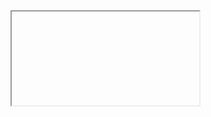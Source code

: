 <html>
  <body>
    <iframe>
       <script type='text/javascript'>
            function initEmbeddedMessaging() {
                           try {
                           embeddedservice_bootstrap.settings.language = 'en_US'; // For example, enter 'en' or 'en-US'
    
                                          embeddedservice_bootstrap.init(
                                                         '00D8B0000004cZ5',
                                                         'MIAWPOC',
                                                         'https://dellservices--ge4.sandbox.my.site.com/ESWMIAWPOC1715760511897',
                                                         {
                                                                        scrt2URL: 'https://dellservices--ge4.sandbox.my.salesforce-scrt.com'
                                                         }
                                          );
                           } catch (err) {
                                          console.error('Error loading Embedded Messaging: ', err);
                           }
            };
    </script>
    <script type='text/javascript' src='https://dellservices--ge4.sandbox.my.site.com/ESWMIAWPOC1715760511897/assets/js/bootstrap.min.js' onload='initEmbeddedMessaging()'></script>
    </iframe>
    
    
  </body>
</html>
